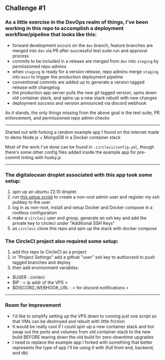 ## Challenge #1

### As a little exercise in the DevOps realm of things, I've been working in this repo to accomplish a deployment workflow/pipeline that looks like this:


- forward development occurs on the `dev` branch, feature branches are merged into `dev` via PR after successful test suite run and approval process
- commits to be included in a release are merged from `dev` into `staging` by permissioned repo admins
- when `staging` is ready for a version release, repo admins merge `staging` into `main` to trigger the production deployment pipeline
- conventional commits are added up to generate a version tagged release with changelog
- the production app server pulls the new git tagged version, spins down old container stack, and spins up a new stack rebuilt with new changes
- deployment success and version announced via discord webhook


As it stands, the only things missing from the above goal is the test suite, PR enforcement, and permissioned repo admin checks

-------------------

Started out with forking a random example app I found on the internet made to demo Node.js + MongoDB in a Docker container stack

Most of the work I've done can be found in `.circleci/config.yml`, though there's some other config files added inside the example app for pre-commit linting with husky.js

---------

### The digitalocean droplet associated with this app took some setup:

1. spin up an ubuntu 22.10 droplet
2. run [this setup script](https://raw.githubusercontent.com/do-community/automated-setups/master/Ubuntu-18.04/initial_server_setup.sh) to create a non-root admin user and register my ssh pubkey to the user
3. log in as non-root, install and setup Docker and Docker compose in a rootless configuration
4. make a `circleci` user and group, generate an ssh key and add the private key to circleci under "Additional SSH Keys"
5. as `circleci` clone this repo and spin up the stack with docker compose

### The CircleCI project also required some setup:

1. add this repo to CircleCI as a project
2. in "Project Settings" add a github "user" ssh key to authorized to push tagged branches and deploy
3. then add envirionment variables: 
  - $USER : circleci
  - $IP : < ip addr of the VPS >
  - $DISCORD_WEBHOOK_URL :  < for discord notifications >

-----------

### Room for improvement

- I'd like to simplify setting up the VPS down to running just one script so that VMs can be destroyed and rebuilt with little friction
- It would be really cool if I could spin up a new container stack and hot swap out the ports and volumes from old container stack to the new build BEFORE tearing down the old build for zero-downtime upgrades
- I need to replace the example app I forked with something that better represents the type of app I'll be using it with (full front end, backend, and db)